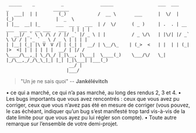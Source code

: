 ```
 _____    _          _              _____                 ___  ___           _                 ______
|  ___|  | |        (_)            /  __ \       ___      |  \/  |          (_)                |  _  \
| |__  __| |_      ___  __ _  ___  | /  \/      ( _ )     | .  . | __ ___  ___ _ __ ___   ___  | | | |
|  __|/ _` \ \ /\ / / |/ _` |/ _ \ | |          / _ \/\   | |\/| |/ _` \ \/ / | '_ ` _ \ / _ \ | | | |
| |__| (_| |\ V  V /| | (_| |  __/ | \__/\_    | (_>  <   | |  | | (_| |>  <| | | | | | |  __/ | |/ /
\____/\__,_| \_/\_/ |_|\__, |\___|  \____(_)    \___/\/   \_|  |_/\__,_/_/\_\_|_| |_| |_|\___| |___(_)
                        __/ |
                       |___/
```


> "Un je ne sais quoi" -- __Jankélévitch__


• ce qui a marché, ce qui n’a pas marché, au long des rendus 2, 3 et 4.
• Les bugs importants que vous avez rencontrés : ceux que vous avez pu corriger, ceux que vous n’avez
pas été en mesure de corriger (vous pouvez, le cas échéant, indiquer qu’un bug s’est manifesté trop
tard vis-à-vis de la date limite pour que vous ayez pu lui régler son compte).
• Toute autre remarque sur l’ensemble de votre demi-projet.








